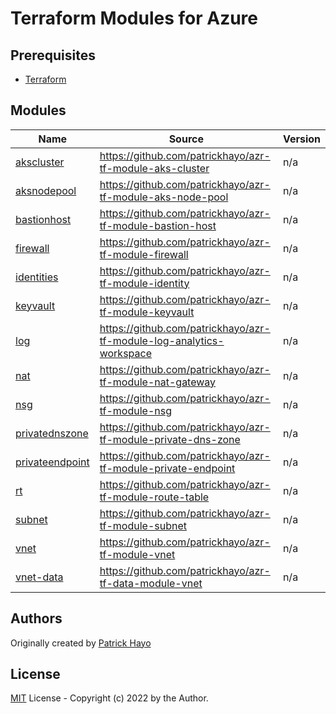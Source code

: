# Terraform Modules for Azure

<!-- BEGIN_TF_DOCS -->
## Prerequisites

- [Terraform](https://releases.hashicorp.com/terraform/)

## Modules

| Name | Source | Version |
|------|--------|---------|
| <a name="module_akscluster"></a> [akscluster](#module\_akscluster) | https://github.com/patrickhayo/azr-tf-module-aks-cluster | n/a |
| <a name="module_aksnodepool"></a> [aksnodepool](#module\_aksnodepool) | https://github.com/patrickhayo/azr-tf-module-aks-node-pool | n/a |
| <a name="module_bastionhost"></a> [bastionhost](#module\_bastionhost) | https://github.com/patrickhayo/azr-tf-module-bastion-host | n/a |
| <a name="module_firewall"></a> [firewall](#module\_firewall) | https://github.com/patrickhayo/azr-tf-module-firewall | n/a |
| <a name="module_identities"></a> [identities](#module\_identities) | https://github.com/patrickhayo/azr-tf-module-identity | n/a |
| <a name="module_keyvault"></a> [keyvault](#module\_keyvault) | https://github.com/patrickhayo/azr-tf-module-keyvault | n/a |
| <a name="module_log"></a> [log](#module\_log) | https://github.com/patrickhayo/azr-tf-module-log-analytics-workspace | n/a |
| <a name="module_nat"></a> [nat](#module\_nat) | https://github.com/patrickhayo/azr-tf-module-nat-gateway | n/a |
| <a name="module_nsg"></a> [nsg](#module\_nsg) | https://github.com/patrickhayo/azr-tf-module-nsg | n/a |
| <a name="module_privatednszone"></a> [privatednszone](#module\_privatednszone) | https://github.com/patrickhayo/azr-tf-module-private-dns-zone | n/a |
| <a name="module_privateendpoint"></a> [privateendpoint](#module\_privateendpoint) | https://github.com/patrickhayo/azr-tf-module-private-endpoint | n/a |
| <a name="module_rt"></a> [rt](#module\_rt) | https://github.com/patrickhayo/azr-tf-module-route-table | n/a |
| <a name="module_subnet"></a> [subnet](#module\_subnet) | https://github.com/patrickhayo/azr-tf-module-subnet | n/a |
| <a name="module_vnet"></a> [vnet](#module\_vnet) | https://github.com/patrickhayo/azr-tf-module-vnet | n/a |
| <a name="module_vnet-data"></a> [vnet-data](#module\_vnet-data) | https://github.com/patrickhayo/azr-tf-data-module-vnet | n/a |
<!-- END_TF_DOCS -->

## Authors

Originally created by [Patrick Hayo](http://github.com/patrickhayo)

## License

[MIT](LICENSE) License - Copyright (c) 2022 by the Author.
